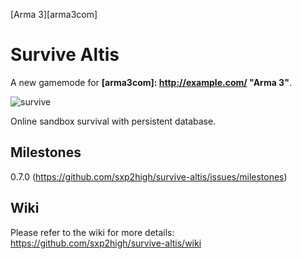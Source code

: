 [Arma 3][arma3com]


Survive Altis
=============
A new gamemode for **[arma3com]: http://example.com/  "Arma 3"**.
  
![survive](http://arma3.cc/survive.jpg "survive")
  
Online sandbox survival with persistent database.
  
Milestones
----
0.7.0 (https://github.com/sxp2high/survive-altis/issues/milestones)
  
Wiki
----
Please refer to the wiki for more details: https://github.com/sxp2high/survive-altis/wiki